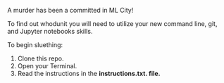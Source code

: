 A murder has been a committed in ML City!

To find out whodunit you will need to utilize your new command line, git, and Jupyter notebooks skills.  

To begin sluething:
    <ol> 
        <li>Clone this repo.</li>
        <li>Open your Terminal.</li>
        <li>Read the instructions in the <strong>instructions.txt.<strong> file.</li>
    </ol>